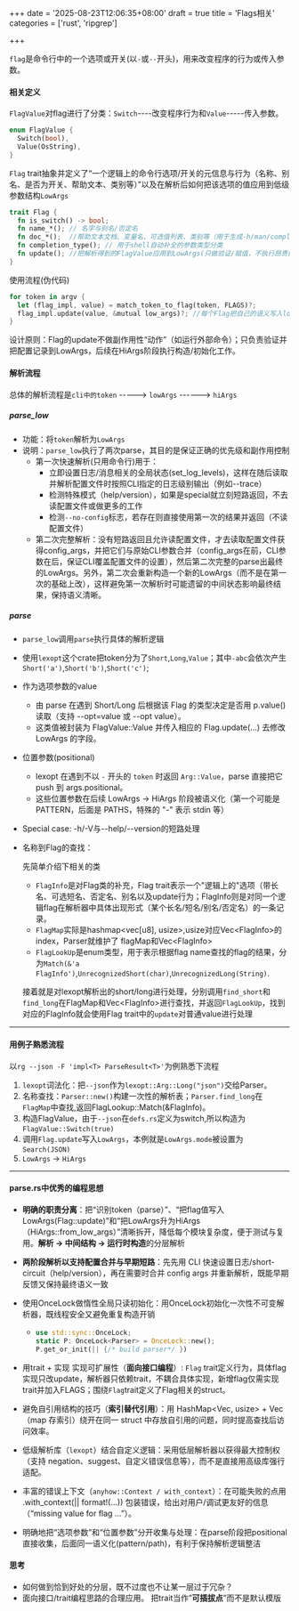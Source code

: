+++
date = '2025-08-23T12:06:35+08:00'
draft = true
title = 'Flags相关'
categories = ['rust', 'ripgrep']

+++

`flag`是命令行中的一个选项或开关(以`-`或`--`开头)，用来改变程序的行为或传入参数。

#### 相关定义

`FlagValue`对flag进行了分类：`Switch`----改变程序行为和`Value`-----传入参数。

```rust
enum FlagValue {
  Switch(bool),
  Value(OsString),
}
```

`Flag` trait抽象并定义了“一个逻辑上的命令行选项/开关的元信息与行为（名称、别名、是否为开关、帮助文本、类别等）”以及在解析后如何把该选项的值应用到低级参数结构`LowArgs`

```rust
trait Flag {
  fn is_switch() -> bool;
  fn name_*(); // 名字与别名/否定名
  fn doc_*();  //帮助文本文档、变量名、可选值列表、类别等（用于生成-h/man/completion）
  fn completion_type(); // 用于shell自动补全的参数类型分类
  fn update(); //把解析得到的FlagValue应用到LowArgs(只做验证/赋值，不执行昂贵操作)
}
```

使用流程(伪代码)

```rust
for token in argv {
  let (flag_impl, value) = match_token_to_flag(token, FLAGS)?;
  flag_impl.update(value, &mutual low_args)?; //每个Flag把自己的语义写入low_args
}
```

设计原则：Flag的update不做副作用性“动作”（如运行外部命令）；只负责验证并把配置记录到LowArgs，后续在HiArgs阶段执行构造/初始化工作。

#### 解析流程

总体的解析流程是`cli中的token` -----> `lowArgs` ------> `hiArgs`

##### parse_low

* 功能：将`token`解析为`LowArgs`
* 说明：`parse_low`执行了两次parse，其目的是保证正确的优先级和副作用控制
  * 第一次快速解析(只用命令行)用于：
    * 立即设置日志/消息相关的全局状态(set_log_levels)，这样在随后读取并解析配置文件时按照CLI指定的日志级别输出（例如--trace）
    * 检测特殊模式（help/version），如果是special就立刻短路返回，不去读配置文件或做更多的工作
    * 检测`--no-config`标志，若存在则直接使用第一次的结果并返回（不读配置文件）
  * 第二次完整解析：没有短路返回且允许读配置文件，才去读取配置文件获得config_args，并把它们与原始CLI参数合并（config_args在前，CLI参数在后，保证CLI覆盖配置文件的设置），然后第二次完整的parse出最终的LowArgs。另外，第二次会重新构造一个新的LowArgs（而不是在第一次的基础上改），这样避免第一次解析时可能遗留的中间状态影响最终结果，保持语义清晰。

##### parse

* `parse_low`调用`parse`执行具体的解析逻辑

* 使用`lexopt`这个crate把token分为了`Short`,`Long`,`Value`；其中`-abc`会依次产生`Short('a')`,`Short('b')`,`Short('c')`;

* 作为选项参数的value

  * 由 parse 在遇到 Short/Long 后根据该 Flag 的类型决定是否用 p.value() 读取（支持 --opt=value 或 --opt value）。
  * 这类值被封装为 FlagValue::Value 并传入相应的 Flag.update(...) 去修改 LowArgs 的字段。

* 位置参数(positional)

  * lexopt 在遇到不以 `-` 开头的 `token` 时返回 `Arg::Value`，parse 直接把它 push 到 args.positional。
  * 这些位置参数在后续 LowArgs -> HiArgs 阶段被语义化（第一个可能是 PATTERN，后面是 PATHS，特殊的 "-" 表示 stdin 等）

* Special case: -h/-V与--help/--version的短路处理

* 名称到Flag的查找：

  先简单介绍下相关的类

  * `FlagInfo`是对Flag类的补充，Flag trait表示一个"逻辑上的"选项（带长名、可选短名、否定名、别名以及update行为；FlagInfo则是对同一个逻辑flag在解析器中具体出现形式（某个长名/短名/别名/否定名）的一条记录。
  * `FlagMap`实际是hashmap<vec[u8], usize>,usize对应Vec\<FlagInfo\>的index，Parser就维护了 flagMap和Vec\<FlagInfo\>
  * `FlagLookUp`是enum类型，用于表示根据flag name查找的flag的结果，分为`Match(&'a FlagInfo')`,`UnrecognizedShort(char)`,`UnrecognizedLong(String)`.

  接着就是对lexopt解析出的short/long进行处理，分别调用`find_short`和`find_long`在FlagMap和Vec\<FlagInfo\>进行查找，并返回`FlagLookUp`，找到对应的FlagInfo就会使用Flag trait中的`update`对普通value进行处理

------------

#### 用例子熟悉流程

以`rg --json -F 'impl<T> ParseResult<T>'`为例熟悉下流程

1. `lexopt`词法化：把`--json`作为`lexopt::Arg::Long("json")`交给Parser。
2. 名称查找：`Parser::new()`构建一次性的解析表；`Parser.find_long`在`FlagMap`中查找,返回FlagLookup::Match(&FlagInfo)。
3. 构造FlagValue，由于`--json`在`defs.rs`定义为switch,所以构造为`FlagValue::Switch(true)`
4. 调用`Flag.update`写入`LowArgs`，本例就是`LowArgs.mode`被设置为`Search(JSON)`
5. `LowArgs` -> `HiArgs`

--------------

#### parse.rs中优秀的编程思想

* **明确的职责分离**：把“识别token（parse）”、“把flag值写入LowArgs(Flag::update)”和“把LowArgs升为HiArgs（HiArgs::from_low_args）”清晰拆开，降低每个模块复杂度，便于测试与复用。**解析 → 中间结构 → 运行时构造**的分层解析

* **两阶段解析以支持配置合并与早期短路**：先先用 CLI 快速设置日志/short-circuit（help/version），再在需要时合并 config args 并重新解析，既能早期反馈又保持最终语义一致

* 使用OnceLock做惰性全局只读初始化：用OnceLock初始化一次性不可变解析器，既线程安全又避免重复构造开销

  * ```rust
    use std::sync::OnceLock;
    static P: OnceLock<Parser> = OnceLock::new();
    P.get_or_init(|| {/* build parser*/ })
    ```

* 用trait + 实现 实现可扩展性（**面向接口编程**）: `Flag` trait定义行为，具体flag实现只改update，解析器只依赖trait，不耦合具体实现，新增flag仅需实现trait并加入FLAGS；围绕`Flag`trait定义了Flag相关的struct。
* 避免自引用结构的技巧（**索引替代引用**）：用 HashMap<Vec<u8>, usize> + Vec<FlagInfo>（map 存索引）绕开在同一 struct 中存放自引用的问题，同时提高查找后访问效率。
* 低级解析库（`lexopt`）结合自定义逻辑：采用低层解析器以获得最大控制权（支持 negation、suggest、自定义错误信息等），而不是直接用高级库强行适配。
* 丰富的错误上下文（`anyhow::Context / with_context`）：在可能失败的点用 .with_context(|| format!(...)) 包装错误，给出对用户/调试更友好的信息（“missing value for flag …”）。
* 明确地把“选项参数”和“位置参数”分开收集与处理：在parse阶段把positional直接收集，后面同一语义化(pattern/path)，有利于保持解析逻辑整洁

#### 思考

* 如何做到恰到好处的分层，既不过度也不让某一层过于冗杂？
* 面向接口/trait编程思路的合理应用。 把trait当作”**可插拔点**”而不是默认模版
